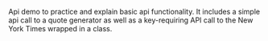 Api demo to practice and explain basic api functionality. It includes a simple api call to a quote generator as well as a key-requiring API call to the New York Times wrapped in a class.